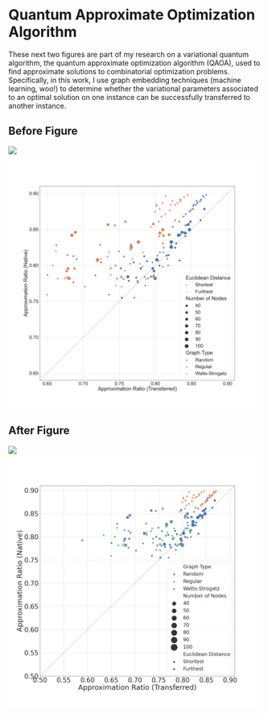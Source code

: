 # Quantum Approximate Optimization Algorithm
These next two figures are part of my research on a variational quantum algorithm, the quantum approximate optimization algorithm (QAOA), used to find approximate solutions to combinatorial optimization problems. Specifically, in this work, I use graph embedding techniques (machine learning, woo!) to determine whether the variational parameters associated to an optimal solution on one instance can be successfully transferred to another instance.

## Before Figure
![]('gl2vec_results_before.png')
<img src='gl2vec_results_before.png' width='500'>

## After Figure
![]('gl2vec_results_after.png')
<img src='gl2vec_results_after.png' width='500'>
